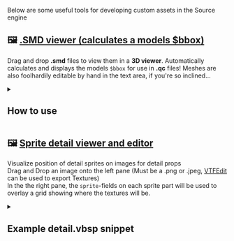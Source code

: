 Below are some useful tools for developing custom assets in the Source engine
## 🖼 [.SMD viewer (calculates a models $bbox)](https://vitaplex.github.io/SourceUtils-Pages/smdviewer.html)
Drag and drop **.smd** files to view them in a **3D viewer**. Automatically calculates and displays the models `$bbox` for use in **.qc** files!
Meshes are also foolhardily editable by hand in the text area, if you're so inclined...
<details>
  <summary><h2>How to use</h2></summary>
    <h3>Basic usage</h3>
    <li>Drag & Drop files from your computer onto the page to view them </li>
    <li>You can select multiple files from your computer and drag them all onto the page to open several meshes at the same time. They will appear as one collective mesh</li>
    <ul><li>Note that uploading alot of complex mesh data will slow down your browser</li></ul>
    <li>Gaze at your model, edit it or copy the value of <code>$bbox</code> (probably the only useful thing here). $bbox will take into account the size of all your meshes, if you uploaded multiple </li>
    <p>When a mesh is uploaded, it wil appear as a green, untextured version of your mesh. The yellow wireframe box around it is the models calculated bounding box. This will be displayed in the top-right section of your screen</p>
    <h3>3D View Controls</h3>
    <li> <strong>Left-click + drag:</strong> Rotate view</li>
    <li> <strong>Right-click + drag:</strong> Pan view</li>
    <li> <strong>Scroll:</strong> Zoom</li>
    <li> <strong>Mouse3 + Pan up/down:</strong> Zoom in/out fast</li>
</details>


## 🖼 [Sprite detail viewer and editor](https://vitaplex.github.io/SourceUtils-Pages/spriteboundaryvisualizer.html)
Visualize position of detail sprites on images for detail props   
Drag and Drop an image onto the left pane (Must be a .png or .jpeg, [VTFEdit](https://nemstools.github.io/pages/VTFLib-Download.html) can be used to export Textures)  
In the the right pane, the `sprite`-fields on each sprite part will be used to overlay a grid showing where the textures will be.

<details>
  <summary><h2>Example detail.vbsp snippet</h2></summary>
  <pre>custom_forest_floor_01
{
    density 1600
    GrassTex
    {
        alpha 0
        RoseFlower
        {
            sprite "0 0 83 128 512"
            spritesize "0.5 0.05 7 13"
        }
        FernShrub
        {
            sprite "120 0 136 256 512"
            spritesize "0.5 0.05 17 28"
        }
        GrassTuft
        {
            sprite "0 199 120 57 512"
            spritesize "0.5 0 20 10"
        }
        PinkFlower
        {
            sprite "83 0 38 128 512"
            spritesize "0.5 0 6 18"
        }
        LushShrub
        {
            sprite "256 128 172 128 512"
            spritesize "0.5 0 32 21"
        }
    }
}
</pre>

</details>
